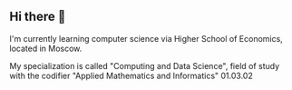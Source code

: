 ## Hi there 👋

I'm currently learning computer science via Higher School of Economics, located in Moscow.

My specialization is called "Computing and Data Science", field of study with the codifier "Applied Mathematics and Informatics" 01.03.02

<!--
**tap4touch/tap4touch** is a ✨ _special_ ✨ repository because its `README.md` (this file) appears on your GitHub profile.

Here are some ideas to get you started:

- 🔭 I’m currently working on ...
- 🌱 I’m currently learning ...
- 👯 I’m looking to collaborate on ...
- 🤔 I’m looking for help with ...
- 💬 Ask me about ...
- 📫 How to reach me: ...
- 😄 Pronouns: ...
- ⚡ Fun fact: ...
-->
